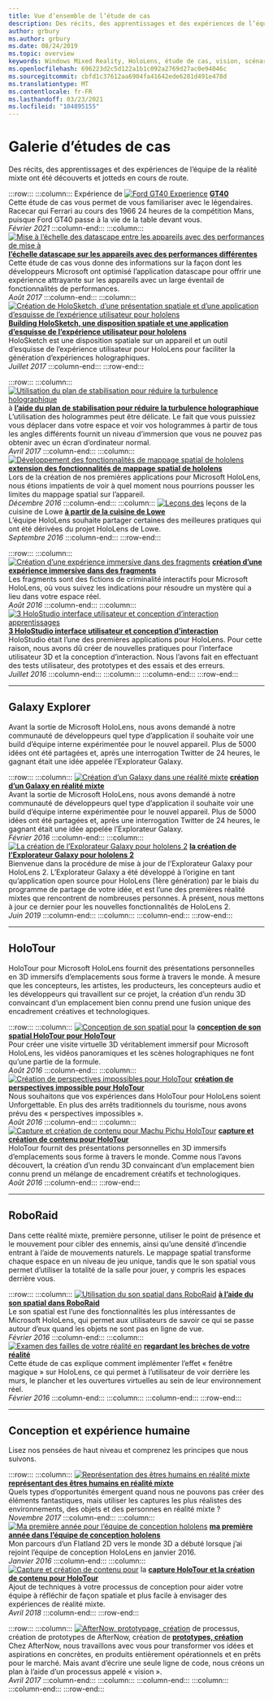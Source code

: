 ```yaml
---
title: Vue d’ensemble de l’étude de cas
description: Des récits, des apprentissages et des expériences de l’équipe de la réalité mixte ont été découverts et jotteds en cours de route.
author: grbury
ms.author: grbury
ms.date: 08/24/2019
ms.topic: overview
keywords: Windows Mixed Reality, HoloLens, étude de cas, vision, scénarios, études de cas, casque de réalité mixte, casque de réalité mixte, casque de réalité virtuelle
ms.openlocfilehash: 696223d2c5d122a1b1c092a2769d27ac0e94046c
ms.sourcegitcommit: cbfd1c37612aa6904fa41642ede6281d491e478d
ms.translationtype: MT
ms.contentlocale: fr-FR
ms.lasthandoff: 03/23/2021
ms.locfileid: "104895155"
---
```

# <a name="case-study-gallery"></a>Galerie d’études de cas

Des récits, des apprentissages et des expériences de l’équipe de la réalité mixte ont été découverts et jotteds en cours de route.

:::row:::
    :::column:::
       Expérience de [ ![ Ford GT40 Experience](../develop/unreal/images/ford-gt40-img-01.jpg)](../develop/unreal/unreal-ford-gt40.md) **[GT40](../develop/unreal/unreal-ford-gt40.md)**<br>
        Cette étude de cas vous permet de vous familiariser avec le légendaires. Racecar qui Ferrari au cours des 1966 24 heures de la compétition Mans, puisque Ford GT40 passe à la vie de la table devant vous.<br>
        *Février 2021*
    :::column-end:::
    :::column:::
       [ ![ Mise à l’échelle des datascape entre les appareils avec des performances de mise à](images/cloud-steps-1-4-700px.jpg)](../out-of-scope/case-study-scaling-datascape-across-devices-with-different-performance.md) **[l’échelle datascape sur les appareils avec des performances différentes](../out-of-scope/case-study-scaling-datascape-across-devices-with-different-performance.md)**<br>
        Cette étude de cas vous donne des informations sur la façon dont les développeurs Microsoft ont optimisé l’application datascape pour offrir une expérience attrayante sur les appareils avec un large éventail de fonctionnalités de performances.<br>
        *Août 2017*
    :::column-end:::
    :::column:::
       [ ![ Création de HoloSketch, d’une présentation spatiale et d’une application d’esquisse de l’expérience utilisateur pour hololens](images/holosketch-image-01-640px.png)](../out-of-scope/case-study-building-holosketch,-a-spatial-layout-and-ux-sketching-app-for-hololens.md) **[Building HoloSketch, une disposition spatiale et une application d’esquisse de l’expérience utilisateur pour hololens](../out-of-scope/case-study-building-holosketch,-a-spatial-layout-and-ux-sketching-app-for-hololens.md)**<br>
        HoloSketch est une disposition spatiale sur un appareil et un outil d’esquisse de l’expérience utilisateur pour HoloLens pour faciliter la génération d’expériences holographiques.<br>
         *Juillet 2017*
    :::column-end:::
:::row-end:::

:::row:::
    :::column:::
       [ ![ Utilisation du plan de stabilisation pour réduire la turbulence holographique](images/holotour-stabilization-plane-500px.jpg)](../develop/platform-capabilities-and-apis/case-study-using-the-stabilization-plane-to-reduce-holographic-turbulence.md) à **[l’aide du plan de stabilisation pour réduire la turbulence holographique](../develop/platform-capabilities-and-apis/case-study-using-the-stabilization-plane-to-reduce-holographic-turbulence.md)**<br>
        L’utilisation des hologrammes peut être délicate. Le fait que vous puissiez vous déplacer dans votre espace et voir vos hologrammes à partir de tous les angles différents fournit un niveau d’immersion que vous ne pouvez pas obtenir avec un écran d’ordinateur normal.<br>
        *Avril 2017*
    :::column-end:::
    :::column:::
       [ ![ Développement des fonctionnalités de mappage spatial de hololens](images/away-from-camera-position-500px.png)](../out-of-scope/case-study-expanding-the-spatial-mapping-capabilities-of-hololens.md) **[extension des fonctionnalités de mappage spatial de hololens](../out-of-scope/case-study-expanding-the-spatial-mapping-capabilities-of-hololens.md)**<br>
        Lors de la création de nos premières applications pour Microsoft HoloLens, nous étions impatients de voir à quel moment nous pourrions pousser les limites du mappage spatial sur l’appareil.<br>
        *Décembre 2016*
    :::column-end:::
    :::column:::
       [ ![ Leçons des](images/lowes.jpg)](../out-of-scope/case-study-lessons-from-the-lowes-kitchen.md) leçons de la cuisine de Lowe **[à partir de la cuisine de Lowe](../out-of-scope/case-study-lessons-from-the-lowes-kitchen.md)**<br>
        L’équipe HoloLens souhaite partager certaines des meilleures pratiques qui ont été dérivées du projet HoloLens de Lowe.<br>
        *Septembre 2016*
    :::column-end:::
:::row-end:::

:::row:::
    :::column:::
       [ ![ Création d’une expérience immersive dans des fragments](images/surfacereconstruction.jpg)](../out-of-scope/case-study-creating-an-immersive-experience-in-fragments.md) **[création d’une expérience immersive dans des fragments](../out-of-scope/case-study-creating-an-immersive-experience-in-fragments.md)**<br>
        Les fragments sont des fictions de criminalité interactifs pour Microsoft HoloLens, où vous suivez les indications pour résoudre un mystère qui a lieu dans votre espace réel.<br>
        *Août 2016*
    :::column-end:::
    :::column:::
       [ ![ 3 HoloStudio interface utilisateur et conception d’interaction apprentissages](images/thought-bubble-500px.jpg)](../out-of-scope/case-study-3-holostudio-ui-and-interaction-design-learnings.md) **[3 HoloStudio interface utilisateur et conception d’interaction](../out-of-scope/case-study-3-holostudio-ui-and-interaction-design-learnings.md)**<br>
        HoloStudio était l’une des premières applications pour HoloLens. Pour cette raison, nous avons dû créer de nouvelles pratiques pour l’interface utilisateur 3D et la conception d’interaction. Nous l’avons fait en effectuant des tests utilisateur, des prototypes et des essais et des erreurs.<br>
        *Juillet 2016*
    :::column-end:::
    :::column:::
    :::column-end:::
:::row-end:::

---

## <a name="galaxy-explorer"></a>Galaxy Explorer

Avant la sortie de Microsoft HoloLens, nous avons demandé à notre communauté de développeurs quel type d’application il souhaite voir une build d’équipe interne expérimentée pour le nouvel appareil. Plus de 5000 idées ont été partagées et, après une interrogation Twitter de 24 heures, le gagnant était une idée appelée l’Explorateur Galaxy.

:::row:::
    :::column:::
       [ ![ Création d’un Galaxy dans une réalité mixte](images/full-galaxy-500px.png)](../out-of-scope/case-study-creating-a-galaxy-in-mixed-reality.md) **[création d’un Galaxy en réalité mixte](../out-of-scope/case-study-creating-a-galaxy-in-mixed-reality.md)**<br>
        Avant la sortie de Microsoft HoloLens, nous avons demandé à notre communauté de développeurs quel type d’application il souhaite voir une build d’équipe interne expérimentée pour le nouvel appareil. Plus de 5000 idées ont été partagées et, après une interrogation Twitter de 24 heures, le gagnant était une idée appelée l’Explorateur Galaxy.<br>
         *Février 2016*
    :::column-end:::
    :::column:::
       [ ![ La création de l’Explorateur Galaxy pour hololens 2](../develop/unity/images/ge-update-interactions-concept-force-grab.png)](../develop/unity/galaxy-explorer-update.md) **[la création de l’Explorateur Galaxy pour hololens 2](../develop/unity/galaxy-explorer-update.md)**<br>
        Bienvenue dans la procédure de mise à jour de l’Explorateur Galaxy pour HoloLens 2. L’Explorateur Galaxy a été développé à l’origine en tant qu’application open source pour HoloLens (1ère génération) par le biais du programme de partage de votre idée, et est l’une des premières réalité mixtes que rencontrent de nombreuses personnes. À présent, nous mettons à jour ce dernier pour les nouvelles fonctionnalités de HoloLens 2.<br>
        *Juin 2019*
    :::column-end:::
    :::column:::
    :::column-end:::
:::row-end:::

---

## <a name="holotour"></a>HoloTour

HoloTour pour Microsoft HoloLens fournit des présentations personnelles en 3D immersifs d’emplacements sous forme à travers le monde. À mesure que les concepteurs, les artistes, les producteurs, les concepteurs audio et les développeurs qui travaillent sur ce projet, la création d’un rendu 3D convaincant d’un emplacement bien connu prend une fusion unique des encadrement créatives et technologiques.

:::row:::
    :::column:::
       [ ![ Conception de son spatial pour](../out-of-scope/images/recreated-colosseum-holotour-500px.png)](../design/case-study-spatial-sound-design-for-holotour.md) la **[conception de son spatial HoloTour pour HoloTour](../design/case-study-spatial-sound-design-for-holotour.md)**<br>
        Pour créer une visite virtuelle 3D véritablement immersif pour Microsoft HoloLens, les vidéos panoramiques et les scènes holographiques ne font qu’une partie de la formule.<br>
         *Août 2016*
    :::column-end:::
    :::column:::
       [ ![ Création de perspectives impossibles pour HoloTour](../out-of-scope/images/rome-colosseum-overlay-500px.png)](../out-of-scope/case-study-creating-impossible-perspectives-for-holotour.md) **[création de perspectives impossible pour HoloTour](../out-of-scope/case-study-creating-impossible-perspectives-for-holotour.md)**<br>
        Nous souhaitons que vos expériences dans HoloTour pour HoloLens soient Unforgettable. En plus des arrêts traditionnels du tourisme, nous avons prévu des « perspectives impossibles ».<br>
        *Août 2016*
    :::column-end:::
    :::column:::
       [ ![ Capture et création de contenu pour Machu Pichu HoloTour](../out-of-scope/images/camera-machu-pichu-500px.png)](../out-of-scope/case-study-capturing-and-creating-content-for-holotour.md) **[capture et création de contenu pour HoloTour](../out-of-scope/case-study-capturing-and-creating-content-for-holotour.md)**<br>
        HoloTour fournit des présentations personnelles en 3D immersifs d’emplacements sous forme à travers le monde. Comme nous l’avons découvert, la création d’un rendu 3D convaincant d’un emplacement bien connu prend un mélange de encadrement créatifs et technologiques.<br>
        *Août 2016*
    :::column-end:::
:::row-end:::

---

## <a name="roboraid"></a>RoboRaid

Dans cette réalité mixte, première personne, utiliser le point de présence et le mouvement pour cibler des ennemis, ainsi qu’une densité d’incendie entrant à l’aide de mouvements naturels. Le mappage spatial transforme chaque espace en un niveau de jeu unique, tandis que le son spatial vous permet d’utiliser la totalité de la salle pour jouer, y compris les espaces derrière vous.

:::row:::
    :::column:::
       [ ![ Utilisation du son spatial dans RoboRaid](../design/images/successful-dodge-roboraid-500px.jpg)](../design/case-study-using-spatial-sound-in-roboraid.md) **[à l’aide du son spatial dans RoboRaid](../design/case-study-using-spatial-sound-in-roboraid.md)**<br>
        Le son spatial est l’une des fonctionnalités les plus intéressantes de Microsoft HoloLens, qui permet aux utilisateurs de savoir ce qui se passe autour d’eux quand les objets ne sont pas en ligne de vue.<br>
         *Février 2016*
    :::column-end:::
    :::column:::
       [ ![ Examen des failles de votre réalité en](../develop/unity/images/roboraid-640px.png)](../out-of-scope/case-study-looking-through-holes-in-your-reality.md) **[regardant les brèches de votre réalité](../out-of-scope/case-study-looking-through-holes-in-your-reality.md)**<br>
        Cette étude de cas explique comment implémenter l’effet « fenêtre magique » sur HoloLens, ce qui permet à l’utilisateur de voir derrière les murs, le plancher et les ouvertures virtuelles au sein de leur environnement réel.<br>
        *Février 2016*
    :::column-end:::
    :::column:::
    :::column-end:::
:::row-end:::

---

## <a name="design-and-human-experience"></a>Conception et expérience humaine

Lisez nos pensées de haut niveau et comprenez les principes que nous suivons.

:::row:::
    :::column:::
       [ ![ Représentation des êtres humains en réalité mixte](../develop/unity/images/bang-ai-weiwie.jpg)](../out-of-scope/case-study-representing-humans-in-mixed-reality.md) **[représentant des êtres humains en réalité mixte](../out-of-scope/case-study-representing-humans-in-mixed-reality.md)**<br>
        Quels types d’opportunités émergent quand nous ne pouvons pas créer des éléments fantastiques, mais utiliser les captures les plus réalistes des environnements, des objets et des personnes en réalité mixte ?<br>
         *Novembre 2017*
    :::column-end:::
    :::column:::
       [ ![ Ma première année pour l’équipe de conception hololens](../develop/unity/images/MotionController.jpg)](../out-of-scope/case-study-my-first-year-on-the-hololens-design-team.md) **[ma première année dans l’équipe de conception hololens](../out-of-scope/case-study-my-first-year-on-the-hololens-design-team.md)**<br>
        Mon parcours d’un Flatland 2D vers le monde 3D a débuté lorsque j’ai rejoint l’équipe de conception HoloLens en janvier 2016.<br>
        *Janvier 2016*
    :::column-end:::
    :::column:::
       [ ![ Capture et création de contenu pour](images/academyteam1000.png)](case-study-expanding-the-design-process-for-mixed-reality.md) la **[capture HoloTour et la création de contenu pour HoloTour](case-study-expanding-the-design-process-for-mixed-reality.md)**<br>
        Ajout de techniques à votre processus de conception pour aider votre équipe à réfléchir de façon spatiale et plus facile à envisager des expériences de réalité mixte.<br>
        *Avril 2018*
    :::column-end:::
:::row-end:::

:::row:::
    :::column:::
       [ ![ AfterNow, prototypage, création](../out-of-scope/images/whatisenvisioning-640px.png)](../out-of-scope/case-study-afternows-process-envisioning,-prototyping,-building.md) de processus, création de prototypes de AfterNow, création de **[prototypes, création](../out-of-scope/case-study-afternows-process-envisioning,-prototyping,-building.md)**<br>
        Chez AfterNow, nous travaillons avec vous pour transformer vos idées et aspirations en concrètes, en produits entièrement opérationnels et en prêts pour le marché. Mais avant d’écrire une seule ligne de code, nous créons un plan à l’aide d’un processus appelé « vision ».<br>
        *Avril 2017*
    :::column-end:::
    :::column:::
    :::column-end:::
    :::column:::
    :::column-end:::
:::row-end:::
